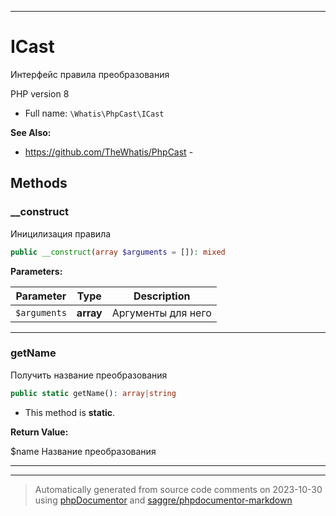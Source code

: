 ***

# ICast

Интерфейс правила
преобразования

PHP version 8

* Full name: `\Whatis\PhpCast\ICast`

**See Also:**

* https://github.com/TheWhatis/PhpCast - 



## Methods


### __construct

Иницилизация правила

```php
public __construct(array $arguments = []): mixed
```








**Parameters:**

| Parameter | Type | Description |
|-----------|------|-------------|
| `$arguments` | **array** | Аргументы для него |




***

### getName

Получить название преобразования

```php
public static getName(): array|string
```



* This method is **static**.





**Return Value:**

$name Название преобразования



***


***
> Automatically generated from source code comments on 2023-10-30 using [phpDocumentor](http://www.phpdoc.org/) and [saggre/phpdocumentor-markdown](https://github.com/Saggre/phpDocumentor-markdown)
